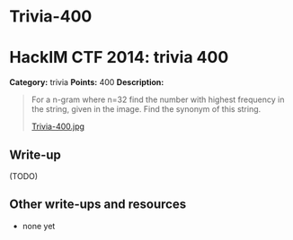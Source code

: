 # Trivia-400
# HackIM CTF 2014: trivia 400

**Category:** trivia
**Points:** 400
**Description:**

> For a n-gram where n=32 find the number with highest frequency in the string, given in the image. Find the synonym of this string.
>
> [Trivia-400.jpg](Trivia-400.jpg)

## Write-up

(TODO)

## Other write-ups and resources

* none yet
